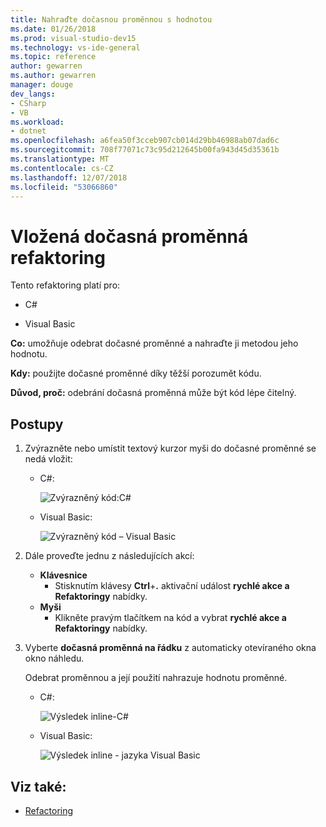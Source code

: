 ```yaml
---
title: Nahraďte dočasnou proměnnou s hodnotou
ms.date: 01/26/2018
ms.prod: visual-studio-dev15
ms.technology: vs-ide-general
ms.topic: reference
author: gewarren
ms.author: gewarren
manager: douge
dev_langs:
- CSharp
- VB
ms.workload:
- dotnet
ms.openlocfilehash: a6fea50f3cceb907cb014d29bb46988ab07dad6c
ms.sourcegitcommit: 708f77071c73c95d212645b00fa943d45d35361b
ms.translationtype: MT
ms.contentlocale: cs-CZ
ms.lasthandoff: 12/07/2018
ms.locfileid: "53066860"
---
```

# <a name="inline-a-temporary-variable-refactoring"></a>Vložená dočasná proměnná refaktoring

Tento refaktoring platí pro:

- C#

- Visual Basic

**Co:** umožňuje odebrat dočasné proměnné a nahraďte ji metodou jeho hodnotu.

**Kdy:** použijte dočasné proměnné díky těžší porozumět kódu.

**Důvod, proč:** odebrání dočasná proměnná může být kód lépe čitelný.

## <a name="how-to"></a>Postupy

1. Zvýrazněte nebo umístit textový kurzor myši do dočasné proměnné se nedá vložit:

   - C#:

       ![Zvýrazněný kód:C#](media/inline-highlight-cs.png)

   - Visual Basic:

       ![Zvýrazněný kód – Visual Basic](media/inline-highlight-vb.png)

2. Dále proveďte jednu z následujících akcí:

   - **Klávesnice**
      - Stisknutím klávesy **Ctrl**+**.** aktivační událost **rychlé akce a Refaktoringy** nabídky.
   - **Myši**
      - Klikněte pravým tlačítkem na kód a vybrat **rychlé akce a Refaktoringy** nabídky.

3. Vyberte **dočasná proměnná na řádku** z automaticky otevíraného okna okno náhledu.

   Odebrat proměnnou a její použití nahrazuje hodnotu proměnné.

   - C#:

      ![Výsledek inline-C#](media/inline-result-cs.png)

   - Visual Basic:

      ![Výsledek inline - jazyka Visual Basic](media/inline-result-vb.png)

## <a name="see-also"></a>Viz také:

- [Refactoring](../refactoring-in-visual-studio.md)
